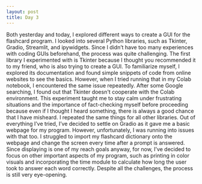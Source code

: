 ```yaml
---
layout: post
title: Day 3
---
```


Both yesterday and today, I explored different ways to create a GUI for the flashcard program. I looked into several Python libraries, such as Tkinter, Gradio, Streamlit, and ipywidgets. Since I didn’t have too many experiences with coding GUIs beforehand, the process was quite challenging. The first library I experimented with is Tkinter because I thought you recommended it to my friend, who is also trying to create a GUI. To familiarize myself, I explored its documentation and found simple snippets of code from online websites to see the basics. However, when I tried running that in my Colab notebook, I encountered the same issue repeatedly. After some Google searching, I found out that Tkinter doesn't cooperate with the Colab environment. This experiment taught me to stay calm under frustrating situations and the importance of fact-checking myself before proceeding because even if I thought I heard something, there is always a good chance that I have misheard. I repeated the same things for all other libraries. Out of everything I’ve tried, I’ve decided to settle on Gradio as it gave me a basic webpage for my program. However, unfortunately, I was running into issues with that too. I struggled to import my flashcard dictionary onto the webpage and change the screen every time after a prompt is answered. Since displaying is one of my reach goals anyway, for now, I’ve decided to focus on other important aspects of my program, such as printing in color visuals and incorporating the time module to calculate how long the user took to answer each word correctly. Despite all the challenges, the process is still very eye-opening.

